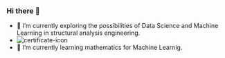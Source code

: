 ### Hi there 👋

- 🔭 I’m currently exploring the possibilities of Data Science and Machine Learning in structural analysis engineering.
- ![certificate-icon](https://user-images.githubusercontent.com/17517477/120114071-b4017800-c17d-11eb-8f65-a16a48c1df64.png)
- 🌱 I’m currently learning mathematics for Machine Learnig.

<!--
**PedroBiel/PedroBiel** is a ✨ _special_ ✨ repository because its `README.md` (this file) appears on your GitHub profile.

Here are some ideas to get you started:

- 🔭 I’m currently exploring the possibilities of Data Science and Machine Learning in structural analysis engineering.
- 🌱 I’m currently learning mathematics for Machine Learnig
- 👯 I’m looking to collaborate on ...
- 🤔 I’m looking for help with Mechanical Engineering
- 💬 Ask me about ...
- 📫 How to reach me: ...
- 😄 Pronouns: ...
- ⚡ Fun fact: ...
-->
